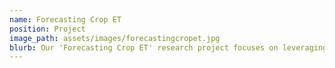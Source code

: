```yaml
---
name: Forecasting Crop ET
position: Project
image_path: assets/images/forecastingcropet.jpg
blurb: Our 'Forecasting Crop ET' research project focuses on leveraging advanced meteorological data and predictive models to estimate crop evapotranspiration rates. This endeavor aims to optimize irrigation strategies, conserve water, and enhance crop yields in varying climate scenarios.
---
```

